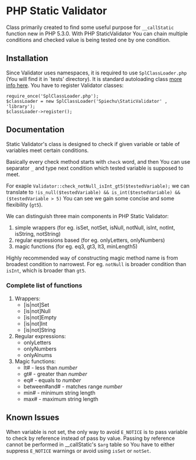 #  PHP Static Validator

Class primarily created to find some useful purpose for `__callStatic` function new in PHP 5.3.0. With PHP StaticValidator You can chain multiple conditions and checked value is being tested one by one condition.

## Installation

Since Validator uses namespaces, it is required to use `SplClassLoader.php` (You will find it in `tests' directory). It is standard autoloading class [more info here](http://groups.google.com/group/php-standards/web/psr-0-final-proposal?pli=1). You have to register Validator classes:

    require_once('SplClassLoader.php');
    $classLoader = new SplClassLoader('Spiechu\StaticValidator' , 'library');
    $classLoader->register();

## Documentation

Static Validator's class is designed to check if given variable or table of variables meet certain conditions.

Basically every check method starts with `check` word, and then You can use separator `_` and type next condition which tested variable is supposed to meet.

For exaple `Validator::check_notNull_isInt_gt5($testedVariable);` we can translate to `!is_null($testedVariable) && is_int($testedVariable) && ($testedVariable > 5)` You can see we gain some concise and some flexibility (`gt5`).

We can distinguish three main components in PHP Static Validator:

1. simple wrappers (for eg. isSet, notSet, isNull, notNull, isInt, notInt, isString, notString)
2. regular expressions based (for eg. onlyLetters, onlyNumbers)
3. magic functions (for eg. eq3, gt3, lt3, minLength5)

Highly recommended way of constructing magic method name is from broadest condition to narrowest. For eg. `notNull` is broader condition than `isInt`, which is broader than `gt5`.

### Complete list of functions
1. Wrappers:
    - [is|not]Set
    - [is|not]Null
    - [is|not]Empty
    - [is|not]Int
    - [is|not]String
2. Regular expressions:
    - onlyLetters
    - onlyNumbers
    - onlyAlnums
3. Magic functions:
    - lt# - less than _number_
    - gt# - greater than _number_
    - eq# - equals to _number_
    - between#and# - matches range _number_
    - min# - minimum string length
    - max# - maximum string length

## Known Issues

When variable is not set, the only way to avoid `E_NOTICE` is to pass variable to check by reference instead of pass by value. Passing by reference cannot be performed in __callStatic's `$arg` table so You have to either suppress `E_NOTICE` warnings or avoid using `isSet` or `notSet`.